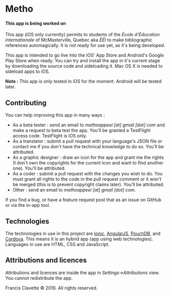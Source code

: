 # Metho
#### This app is being worked on

This app (iOS only currently) permits to students of the *École d'Éducation internationale* of McMasterville, Quebec aka *ÉÉI* to make bibliographic references automagically. It is not ready for use yet, as it's being developed.

This app is intended to go live into the iOS' App Store and Android's Google Play Store when ready. You can try and install the app in it's current stage by downloading the source code and sideloading it. Mac OS X is needed to sideload apps to iOS.

**Note :** This app is only tested in iOS for the moment. Android will be tested later.

## Contributing
You can help improving this app in many ways :
- As a beta tester : send an email to *methoappeei [at] gmail [dot] com* and make a request to beta test the app. You'll be granted a TestFlight access code. TestFlight is iOS only.
- As a translator : submit a pull request with your language's JSON file or contact me if you don't have the technical knowledge to do so. You'll be attributed.
- As a graphic designer : draw an icon for the app and grant me the rights (I don't own the copyrights for the current icon and want to find another one). You'll be attributed.
- As a coder : submit a pull request with the changes you wish to do. You must grant all rights to the code in the pull request comment or it won't be merged (this is to prevent copyright claims later). You'll be attributed.
- Other : send an email to *methoappeei [at] gmail [dot] com*.

If you find a bug, or have a feature request post that as an issue on GitHub or via the in-app tool.

## Technologies

The technologies in use in this project are [Ionic](ionicframework.com), [AngularJS](angularjs.org), [PouchDB](pouchdb.com),  and [Cordova](cordova.apache.org). This means it is an hybrid app (app using web technologies). Languages in use are HTML, CSS and JavaScript.

## Attributions and licences
Attributions and licences are inside the app in *Settings->Attributions* view. You cannot redistribute the app.

Francis Clavette © 2016. All rights reserved.
